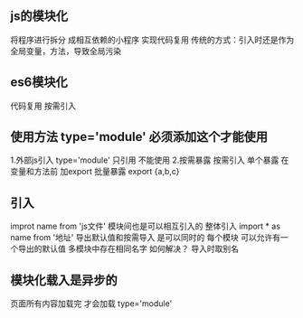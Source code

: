 ## js的模块化
将程序进行拆分 成相互依赖的小程序 实现代码复用 
传统的方式：引入时还是作为全局变量，方法，导致全局污染
## es6模块化
代码复用  按需引入
## 使用方法 type='module' 必须添加这个才能使用
1.外部js引入 type='module' 只引用 不能使用
2.按需暴露  按需引入
单个暴露  在变量和方法前 加export 
批量暴露  export {a,b,c}
## 引入
improt name from 'js文件'
模块间也是可以相互引入的
整体引入 import * as name from '地址'
导出默认值和按需导入 是可以同时的  每个模块 可以允许有一个导出的默认值 
多模块中存在相同名字 如何解决？
导入时取别名
## 模块化载入是异步的 
页面所有内容加载完 才会加载 type='module'